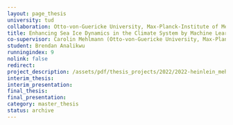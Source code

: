 ```yaml
---
layout: page_thesis
university: tud
collaboration: Otto-von-Guericke University, Max-Planck-Institute of Meteorology
title: Enhancing Sea Ice Dynamics in the Climate System by Machine Learning
co-supervisor: Carolin Mehlmann (Otto-von-Guericke University, Max-Planck-Institute of Meteorology)
student: Brendan Analikwu
runningindex: 9
nolink: false
redirect:
project_description: /assets/pdf/thesis_projects/2022/2022-heinlein_mehlmann-ml-sea_ice/project_description.pdf
interim_thesis:
interim_presentation:
final_thesis:
final_presentation:
category: master_thesis
status: archive
---
```

